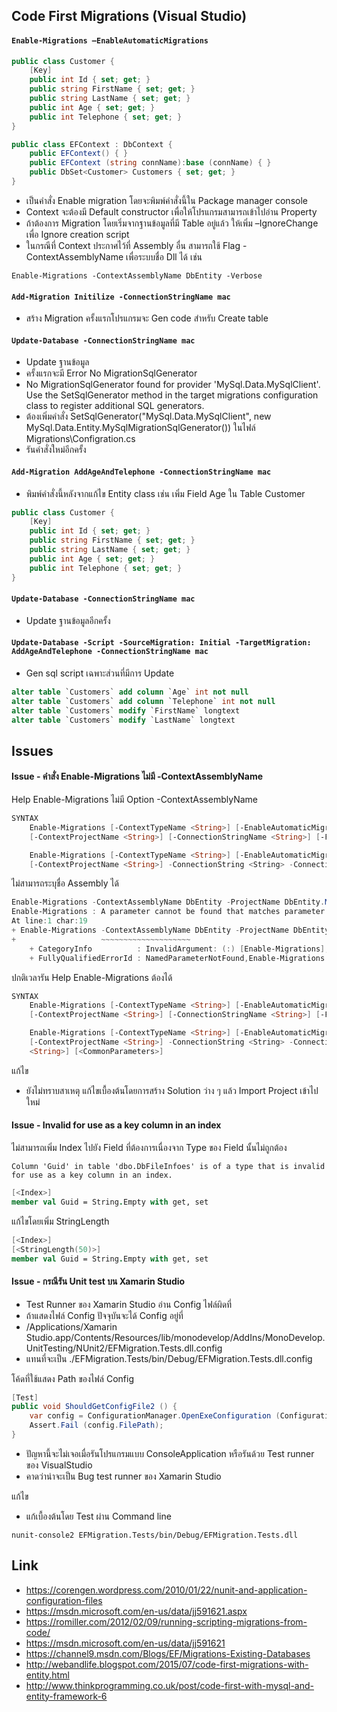 ## Code First Migrations (Visual Studio)

#### `Enable-Migrations –EnableAutomaticMigrations`

```csharp
public class Customer {
    [Key]
    public int Id { set; get; }
    public string FirstName { set; get; }
    public string LastName { set; get; }
    public int Age { set; get; }
    public int Telephone { set; get; }
}

public class EFContext : DbContext {
    public EFContext() { }
    public EFContext (string connName):base (connName) { }
    public DbSet<Customer> Customers { set; get; }
}

```

- เป็นคำสั่ง Enable migration โดยจะพิมพ์คำสั่งนี้ใน Package manager console
- Context จะต้องมี Default constructor เพื่อให้โปรแกรมสามารถเข้าไปอ่าน Property
- ถ้าต้องการ Migration โดยเริ่มจากฐานข้อมูลที่มี Table อยู่แล้ว ให้เพิ่ม –IgnoreChange เพื่อ Ignore creation script
- ในกรณีที่ Context ประกาศไว้ที่ Assembly อื่น สามารถใช้ Flag -ContextAssemblyName เพื่อระบบชื่อ Dll ได้ เช่น

```
Enable-Migrations -ContextAssemblyName DbEntity -Verbose
```

#### `Add-Migration Initilize -ConnectionStringName mac`

- สร้าง Migration ครั้งแรกโปรแกรมจะ Gen code สำหรับ Create table

#### `Update-Database -ConnectionStringName mac`

- Update ฐานข้อมูล
- ครั้งแรกจะมี Error No MigrationSqlGenerator
- No MigrationSqlGenerator found for provider 'MySql.Data.MySqlClient'. Use the SetSqlGenerator method in the target migrations configuration class to register additional SQL generators.
- ต้องเพิ่มคำสั่ง SetSqlGenerator("MySql.Data.MySqlClient", new MySql.Data.Entity.MySqlMigrationSqlGenerator()) ในไฟล์ Migrations\Configration.cs
- รันคำสั่งใหม่อีกครั้ง

#### `Add-Migration AddAgeAndTelephone -ConnectionStringName mac`

- พิมพ์คำสั่งนี้หลังจากแก้ไข Entity class เช่น เพิ่ม Field Age ใน Table Customer

```csharp
public class Customer {
    [Key]
    public int Id { set; get; }
    public string FirstName { set; get; }
    public string LastName { set; get; }
    public int Age { set; get; }
    public int Telephone { set; get; }
}
```

#### `Update-Database -ConnectionStringName mac`

- Update ฐานข้อมูลอีกครั้ง

#### `Update-Database -Script -SourceMigration: Initial -TargetMigration: AddAgeAndTelephone -ConnectionStringName mac`

- Gen sql script เฉพาะส่วนที่มีการ Update

```sql
alter table `Customers` add column `Age` int not null  
alter table `Customers` add column `Telephone` int not null  
alter table `Customers` modify `FirstName` longtext
alter table `Customers` modify `LastName` longtext
```

## Issues

#### Issue - คำสั่ง Enable-Migrations ไม่มี -ContextAssemblyName

Help Enable-Migrations ไม่มี Option -ContextAssemblyName

```powershell
SYNTAX
    Enable-Migrations [-ContextTypeName <String>] [-EnableAutomaticMigrations] [-MigrationsDirectory <String>] [-ProjectName <String>] [-StartUpProjectName <String>]
    [-ContextProjectName <String>] [-ConnectionStringName <String>] [-Force] [<CommonParameters>]

    Enable-Migrations [-ContextTypeName <String>] [-EnableAutomaticMigrations] [-MigrationsDirectory <String>] [-ProjectName <String>] [-StartUpProjectName <String>]
    [-ContextProjectName <String>] -ConnectionString <String> -ConnectionProviderName <String> [-Force] [<CommonParameters>]
```

ไม่สามารถระบุชื่อ Assembly ได้

```powershell
Enable-Migrations -ContextAssemblyName DbEntity -ProjectName DbEntity.Migrations -Verbose
Enable-Migrations : A parameter cannot be found that matches parameter name 'ContextAssemblyName'.
At line:1 char:19
+ Enable-Migrations -ContextAssemblyName DbEntity -ProjectName DbEntity ...
+                   ~~~~~~~~~~~~~~~~~~~~
    + CategoryInfo          : InvalidArgument: (:) [Enable-Migrations], ParameterBindingException
    + FullyQualifiedErrorId : NamedParameterNotFound,Enable-Migrations
```

ปกติเวลารัน Help Enable-Migrations ต้องได้

```powershell
SYNTAX
    Enable-Migrations [-ContextTypeName <String>] [-EnableAutomaticMigrations] [-MigrationsDirectory <String>] [-ProjectName <String>] [-StartUpProjectName <String>]
    [-ContextProjectName <String>] [-ConnectionStringName <String>] [-Force] [-ContextAssemblyName <String>] [-AppDomainBaseDirectory <String>] [<CommonParameters>]

    Enable-Migrations [-ContextTypeName <String>] [-EnableAutomaticMigrations] [-MigrationsDirectory <String>] [-ProjectName <String>] [-StartUpProjectName <String>]
    [-ContextProjectName <String>] -ConnectionString <String> -ConnectionProviderName <String> [-Force] [-ContextAssemblyName <String>] [-AppDomainBaseDirectory
    <String>] [<CommonParameters>]
```

แก้ไข

- ยังไม่ทราบสาเหตุ แก้ไขเบื้องต้นโดยการสร้าง Solution ว่าง ๆ แล้ว Import Project เข้าไปใหม่


#### Issue - Invalid for use as a key column in an index

ไม่สามารถเพิ่ม Index ไปยัง Field ที่ต้องการเนื่องจาก Type ของ Field นั้นไม่ถูกต้อง

```
Column 'Guid' in table 'dbo.DbFileInfoes' is of a type that is invalid for use as a key column in an index.
```

```fsharp
[<Index>]
member val Guid = String.Empty with get, set
```

แก้ไขโดยเพิ่ม StringLength

```fsharp
[<Index>]
[<StringLength(50)>]
member val Guid = String.Empty with get, set
```

#### Issue - กรณีรัน Unit test บน Xamarin Studio

- Test Runner ของ Xamarin Studio อ่าน Config ไฟล์ผิดที่
- ถ้าแสดงไฟล์ Config ปัจจุบันจะได้ Config อยู่ที่
- /Applications/Xamarin Studio.app/Contents/Resources/lib/monodevelop/AddIns/MonoDevelop.UnitTesting/NUnit2/EFMigration.Tests.dll.config
- แทนที่จะเป็น ./EFMigration.Tests/bin/Debug/EFMigration.Tests.dll.config

โค้ดที่ใช้แสดง Path ของไฟล์ Config

```csharp
[Test]
public void ShouldGetConfigFile2 () {
    var config = ConfigurationManager.OpenExeConfiguration (ConfigurationUserLevel.None);
    Assert.Fail (config.FilePath);
}
```

- ปัญหานี้จะไม่เจอเมื่อรันโปรแกรมแบบ ConsoleApplication หรือรันด้วย Test runner ของ VisualStudio
- คาดว่าน่าจะเป็น Bug test runner ของ Xamarin Studio

แก้ไข

- แก้เบื้องต้นโดย Test ผ่าน Command line

```
nunit-console2 EFMigration.Tests/bin/Debug/EFMigration.Tests.dll
```

## Link

- https://corengen.wordpress.com/2010/01/22/nunit-and-application-configuration-files
- https://msdn.microsoft.com/en-us/data/jj591621.aspx
- https://romiller.com/2012/02/09/running-scripting-migrations-from-code/
- https://msdn.microsoft.com/en-us/data/jj591621
- https://channel9.msdn.com/Blogs/EF/Migrations-Existing-Databases
- http://webandlife.blogspot.com/2015/07/code-first-migrations-with-entity.html
- http://www.thinkprogramming.co.uk/post/code-first-with-mysql-and-entity-framework-6